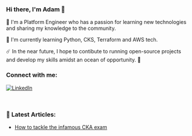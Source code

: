 ### Hi there, I'm Adam 👋


🔭 I'm a Platform Engineer who has a passion for learning new technologies and sharing my knowledge to the community.

🌱 I'm currently learning Python, CKS, Terraform and AWS tech.

☄️️ In the near future, I hope to contibute to running open-source projects and develop my skills amidst an ocean of opportunity. 🌊


### Connect with me:


<a href="https://www.linkedin.com/in/adam-osman-90/" target="_blank"><img alt="LinkedIn" src="https://img.shields.io/badge/LinkedIn-@adamosman-blue?style=flat&logo=linkedin"></a>

<br />


### 📕 Latest Articles:


<!-- BLOG-POST-LIST:START -->
- [How to tackle the infamous CKA exam](https://adam-osman.medium.com/how-to-tackle-the-infamous-cka-exam-b141699dc418?source=rss-10d2e62d3ecc------2)
<!-- BLOG-POST-LIST:END -->


[linkedin]: https://www.linkedin.com/in/adam-osman-90/
[website]: https://adam-osman.medium.com/

<!--
*mohamedA007/mohamedA007* is a ✨ special ✨ repository because its `README.md` (this file) appears on your GitHub profile.

Here are some ideas to get you started:

- 🔭 I’m currently working on ...
- 🌱 I’m currently learning ...
- 👯 I’m looking to collaborate on ...
- 🤔 I’m looking for help with ...
- 💬 Ask me about ...
- 📫 How to reach me: ...
- 😄 Pronouns: ...
- ⚡ Fun fact: ...
-->
